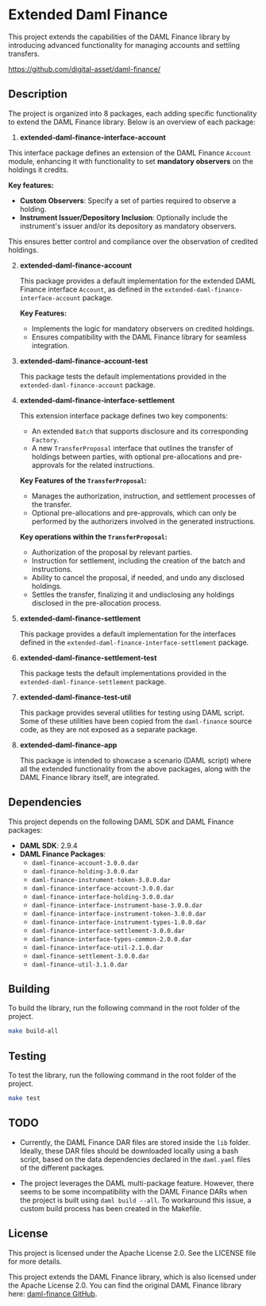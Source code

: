 # Extended Daml Finance

This project extends the capabilities of the DAML Finance library by introducing advanced functionality for managing accounts and settling transfers.

https://github.com/digital-asset/daml-finance/

## Description

The project is organized into 8 packages, each adding specific functionality to extend the DAML Finance library. Below is an overview of each package:

1. **extended-daml-finance-interface-account**

This interface package defines an extension of the DAML Finance `Account` module, enhancing it with functionality to set **mandatory observers** on the holdings it credits.

**Key features:**

- **Custom Observers**: Specify a set of parties required to observe a holding.
- **Instrument Issuer/Depository Inclusion**: Optionally include the instrument's issuer and/or its depository as mandatory observers.

This ensures better control and compliance over the observation of credited holdings.

2. **extended-daml-finance-account**

   This package provides a default implementation for the extended DAML Finance interface `Account`, as defined in the `extended-daml-finance-interface-account` package.

   **Key Features:**
   - Implements the logic for mandatory observers on credited holdings.
   - Ensures compatibility with the DAML Finance library for seamless integration.

3. **extended-daml-finance-account-test**

   This package tests the default implementations provided in the
   `extended-daml-finance-account` package.


4. **extended-daml-finance-interface-settlement**

   This extension interface package defines two key components:
   - An extended `Batch` that supports disclosure and its corresponding `Factory`.
   - A new `TransferProposal` interface that outlines the transfer of holdings between parties, with optional pre-allocations and pre-approvals for the related instructions.

   **Key Features of the `TransferProposal`:**
   - Manages the authorization, instruction, and settlement processes of the transfer.
   - Optional pre-allocations and pre-approvals, which can only be performed by the authorizers involved in the generated instructions.

   **Key operations within the `TransferProposal`:**
   - Authorization of the proposal by relevant parties.
   - Instruction for settlement, including the creation of the batch and instructions.
   - Ability to cancel the proposal, if needed, and undo any disclosed holdings.
   - Settles the transfer, finalizing it and undisclosing any holdings disclosed in the pre-allocation process.

5. **extended-daml-finance-settlement**

   This package provides a default implementation for the interfaces defined in the
   `extended-daml-finance-interface-settlement` package.

6. **extended-daml-finance-settlement-test**

   This package tests the default implementations provided in the
   `extended-daml-finance-settlement` package.

7. **extended-daml-finance-test-util**

   This package provides several utilities for testing using DAML script.
   Some of these utilities have been copied from the `daml-finance` source code,
   as they are not exposed as a separate package.

8. **extended-daml-finance-app**

   This package is intended to showcase a scenario (DAML script) where all the extended functionality from the above packages, along with the DAML Finance library itself, are integrated.


## Dependencies

This project depends on the following DAML SDK and DAML Finance packages:

- **DAML SDK**: 2.9.4
- **DAML Finance Packages**:
  - `daml-finance-account-3.0.0.dar`
  - `daml-finance-holding-3.0.0.dar`
  - `daml-finance-instrument-token-3.0.0.dar`
  - `daml-finance-interface-account-3.0.0.dar`
  - `daml-finance-interface-holding-3.0.0.dar`
  - `daml-finance-interface-instrument-base-3.0.0.dar`
  - `daml-finance-interface-instrument-token-3.0.0.dar`
  - `daml-finance-interface-instrument-types-1.0.0.dar`
  - `daml-finance-interface-settlement-3.0.0.dar`
  - `daml-finance-interface-types-common-2.0.0.dar`
  - `daml-finance-interface-util-2.1.0.dar`
  - `daml-finance-settlement-3.0.0.dar`
  - `daml-finance-util-3.1.0.dar`

## Building

To build the library, run the following command in the root folder of the project.

```bash
make build-all
```

## Testing

To test the library, run the following command in the root folder of the project.

```bash
make test
```

## TODO

- Currently, the DAML Finance DAR files are stored inside the `lib` folder. Ideally, these DAR files should be downloaded locally using a bash script, based on the data dependencies declared in the `daml.yaml` files of the different packages.

- The project leverages the DAML multi-package feature. However, there seems to be some incompatibility with the DAML Finance DARs when the project is built using `daml build --all`. To workaround this issue, a custom build process has been created in the Makefile.

## License

This project is licensed under the Apache License 2.0. See the LICENSE file for more details.

This project extends the DAML Finance library, which is also licensed under the Apache License 2.0.
You can find the original DAML Finance library here: [daml-finance GitHub](https://github.com/digital-asset/daml-finance).
